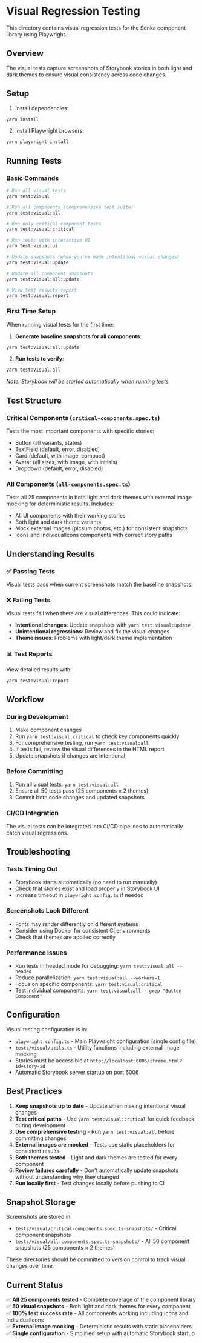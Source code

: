 # Visual Regression Testing

This directory contains visual regression tests for the Senka component library using Playwright.

## Overview

The visual tests capture screenshots of Storybook stories in both light and dark themes to ensure visual consistency across code changes.

## Setup

1. Install dependencies:
```bash
yarn install
```

2. Install Playwright browsers:
```bash
yarn playwright install
```

## Running Tests

### Basic Commands

```bash
# Run all visual tests
yarn test:visual

# Run all components (comprehensive test suite)
yarn test:visual:all

# Run only critical component tests
yarn test:visual:critical

# Run tests with interactive UI
yarn test:visual:ui

# Update snapshots (when you've made intentional visual changes)
yarn test:visual:update

# Update all component snapshots
yarn test:visual:all:update

# View test results report
yarn test:visual:report
```

### First Time Setup

When running visual tests for the first time:

1. **Generate baseline snapshots for all components**:
```bash
yarn test:visual:all:update
```

2. **Run tests to verify**:
```bash
yarn test:visual:all
```

*Note: Storybook will be started automatically when running tests.*

## Test Structure

### Critical Components (`critical-components.spec.ts`)
Tests the most important components with specific stories:
- Button (all variants, states)
- TextField (default, error, disabled)
- Card (default, with image, compact)
- Avatar (all sizes, with image, with initials)
- Dropdown (default, error, disabled)

### All Components (`all-components.spec.ts`)
Tests all 25 components in both light and dark themes with external image mocking for deterministic results. Includes:
- All UI components with their working stories
- Both light and dark theme variants
- Mock external images (picsum.photos, etc.) for consistent snapshots
- Icons and IndividualIcons components with correct story paths

## Understanding Results

### ✅ Passing Tests
Visual tests pass when current screenshots match the baseline snapshots.

### ❌ Failing Tests
Visual tests fail when there are visual differences. This could indicate:
- **Intentional changes**: Update snapshots with `yarn test:visual:update`
- **Unintentional regressions**: Review and fix the visual changes
- **Theme issues**: Problems with light/dark theme implementation

### 📊 Test Reports
View detailed results with:
```bash
yarn test:visual:report
```

## Workflow

### During Development
1. Make component changes
2. Run `yarn test:visual:critical` to check key components quickly
3. For comprehensive testing, run `yarn test:visual:all`
4. If tests fail, review the visual differences in the HTML report
5. Update snapshots if changes are intentional

### Before Committing
1. Run all visual tests: `yarn test:visual:all`
2. Ensure all 50 tests pass (25 components × 2 themes)
3. Commit both code changes and updated snapshots

### CI/CD Integration
The visual tests can be integrated into CI/CD pipelines to automatically catch visual regressions.

## Troubleshooting

### Tests Timing Out
- Storybook starts automatically (no need to run manually)
- Check that stories exist and load properly in Storybook UI
- Increase timeout in `playwright.config.ts` if needed

### Screenshots Look Different
- Fonts may render differently on different systems
- Consider using Docker for consistent CI environments
- Check that themes are applied correctly

### Performance Issues
- Run tests in headed mode for debugging: `yarn test:visual:all --headed`
- Reduce parallelization: `yarn test:visual:all --workers=1`
- Focus on specific components: `yarn test:visual:critical`
- Test individual components: `yarn test:visual:all --grep "Button Component"`

## Configuration

Visual testing configuration is in:
- `playwright.config.ts` - Main Playwright configuration (single config file)
- `tests/visual/utils.ts` - Utility functions including external image mocking
- Stories must be accessible at `http://localhost:6006/iframe.html?id=story-id`
- Automatic Storybook server startup on port 6006

## Best Practices

1. **Keep snapshots up to date** - Update when making intentional visual changes
2. **Test critical paths** - Use `yarn test:visual:critical` for quick feedback during development
3. **Use comprehensive testing** - Run `yarn test:visual:all` before committing changes
4. **External images are mocked** - Tests use static placeholders for consistent results
5. **Both themes tested** - Light and dark themes are tested for every component
6. **Review failures carefully** - Don't automatically update snapshots without understanding why they changed
7. **Run locally first** - Test changes locally before pushing to CI

## Snapshot Storage

Screenshots are stored in:
- `tests/visual/critical-components.spec.ts-snapshots/` - Critical component snapshots
- `tests/visual/all-components.spec.ts-snapshots/` - All 50 component snapshots (25 components × 2 themes)

These directories should be committed to version control to track visual changes over time.

## Current Status

✅ **All 25 components tested** - Complete coverage of the component library  
✅ **50 visual snapshots** - Both light and dark themes for every component  
✅ **100% test success rate** - All components working including Icons and IndividualIcons  
✅ **External image mocking** - Deterministic results with static placeholders  
✅ **Single configuration** - Simplified setup with automatic Storybook startup